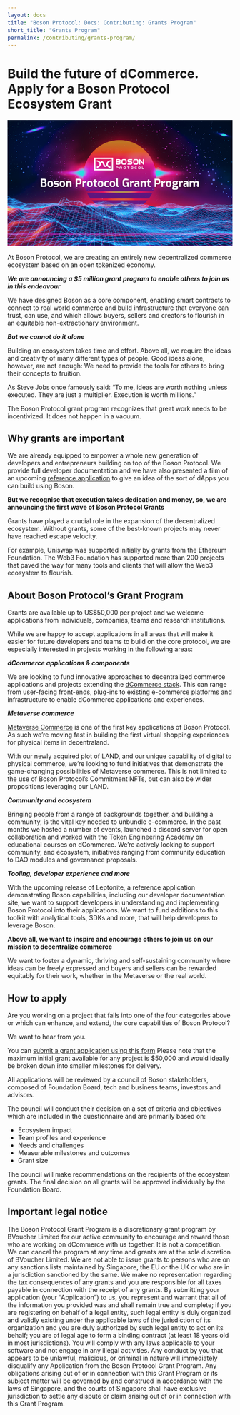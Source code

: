 ```yaml
---
layout: docs
title: "Boson Protocol: Docs: Contributing: Grants Program"
short_title: "Grants Program"
permalink: /contributing/grants-program/
---
```


# Build the future of dCommerce. Apply for a Boson Protocol Ecosystem Grant

![Grants Program](/src/images/grants-program.png)

At Boson Protocol, we are creating an entirely new decentralized commerce
ecosystem based on an open tokenized economy.

**_We are announcing a $5 million grant program to enable others to join us in
this endeavour_**

We have designed Boson as a core component, enabling smart contracts to connect
to real world commerce and build infrastructure that everyone can trust, can
use, and which allows buyers, sellers and creators to flourish in an equitable
non-extractionary environment.

**_But we cannot do it alone_**

Building an ecosystem takes time and effort. Above all, we require the ideas and
creativity of many different types of people. Good ideas alone, however, are not
enough: We need to provide the tools for others to bring their concepts to
fruition.

As Steve Jobs once famously said: “To me, ideas are worth nothing unless
executed. They are just a multiplier. Execution is worth millions.”

The Boson Protocol grant program recognizes that great work needs to be
incentivized. It does not happen in a vacuum.

## Why grants are important

We are already equipped to empower a whole new generation of developers and
entrepreneurs building on top of the Boson Protocol. We provide full developer
documentation and we have also presented a film of an upcoming
[reference application](https://www.youtube.com/watch?v=z5VfFv7EGrg) to give an
idea of the sort of dApps you can build using Boson.

**But we recognise that execution takes dedication and money, so, we are
announcing the first wave of Boson Protocol Grants**

Grants have played a crucial role in the expansion of the decentralized
ecosystem. Without grants, some of the best-known projects may never have
reached escape velocity.

For example, Uniswap was supported initially by grants from the Ethereum
Foundation. The Web3 Foundation has supported more than 200 projects that paved
the way for many tools and clients that will allow the Web3 ecosystem to
flourish.

## About Boson Protocol’s Grant Program

Grants are available up to US$50,000 per project and we welcome applications
from individuals, companies, teams and research institutions.

While we are happy to accept applications in all areas that will make it easier
for future developers and teams to build on the core protocol, we are especially
interested in projects working in the following areas:

**_dCommerce applications & components_**

We are looking to fund innovative approaches to decentralized commerce
applications and projects extending the
[dCommerce stack](https://bosonprotocol.io/images/docs_fe56dc73-a886-4c02-88b8-67b58c03d4bd_doc.pdf).
This can range from user-facing front-ends, plug-ins to existing e-commerce
platforms and infrastructure to enable dCommerce applications and experiences.

**_Metaverse commerce_**

[Metaverse Commerce](https://medium.com/@bosonprotocol/a-look-inside-our-metaverse-commerce-strategy-bfd8c09ccaca)
is one of the first key applications of Boson Protocol. As such we’re moving
fast in building the first virtual shopping experiences for physical items in
decentraland.

With our newly acquired plot of LAND, and our unique capability of digital to
physical commerce, we’re looking to fund initiatives that demonstrate the
game-changing possibilities of Metaverse commerce. This is not limited to the
use of Boson Protocol’s Commitment NFTs, but can also be wider propositions
leveraging our LAND.

**_Community and ecosystem_**

Bringing people from a range of backgrounds together, and building a community,
is the vital key needed to unbundle e-commerce. In the past months we hosted a
number of events, launched a discord server for open collaboration and worked
with the Token Engineering Academy on educational courses on dCommerce. We’re
actively looking to support community, and ecosystem, initiatives ranging from
community education to DAO modules and governance proposals.

**_Tooling, developer experience and more_**

With the upcoming release of Leptonite, a reference application demonstrating
Boson capabilities, including our developer documentation site, we want to
support developers in understanding and implementing Boson Protocol into their
applications. We want to fund additions to this toolkit with analytical tools,
SDKs and more, that will help developers to leverage Boson.

**Above all, we want to inspire and encourage others to join us on our mission
to decentralize commerce**

We want to foster a dynamic, thriving and self-sustaining community where ideas
can be freely expressed and buyers and sellers can be rewarded equitably for
their work, whether in the Metaverse or the real world.

## How to apply

Are you working on a project that falls into one of the four categories above or
which can enhance, and extend, the core capabilities of Boson Protocol?

We want to hear from you.

You can
[submit a grant application using this form](https://form.typeform.com/to/RHmcobgv)
Please note that the maximum initial grant available for any project is $50,000
and would ideally be broken down into smaller milestones for delivery.

All applications will be reviewed by a council of Boson stakeholders, composed
of Foundation Board, tech and business teams, investors and advisors.

The council will conduct their decision on a set of criteria and objectives
which are included in the questionnaire and are primarily based on:

- Ecosystem impact
- Team profiles and experience
- Needs and challenges
- Measurable milestones and outcomes
- Grant size

The council will make recommendations on the recipients of the ecosystem grants.
The final decision on all grants will be approved individually by the Foundation
Board.

## Important legal notice

The Boson Protocol Grant Program is a discretionary grant program by BVoucher
Limited for our active community to encourage and reward those who are working
on dCommerce with us together. It is not a competition. We can cancel the
program at any time and grants are at the sole discretion of BVoucher Limited.
We are not able to issue grants to persons who are on any sanctions lists
maintained by Singapore, the EU or the UK or who are in a jurisdiction
sanctioned by the same. We make no representation regarding the tax consequences
of any grants and you are responsible for all taxes payable in connection with
the receipt of any grants. By submitting your application (your “Application”)
to us, you represent and warrant that all of the information you provided was
and shall remain true and complete; if you are registering on behalf of a legal
entity, such legal entity is duly organized and validly existing under the
applicable laws of the jurisdiction of its organization and you are duly
authorized by such legal entity to act on its behalf; you are of legal age to
form a binding contract (at least 18 years old in most jurisdictions). You will
comply with any laws applicable to your software and not engage in any illegal
activities. Any conduct by you that appears to be unlawful, malicious, or
criminal in nature will immediately disqualify any Application from the Boson
Protocol Grant Program. Any obligations arising out of or in connection with
this Grant Program or its subject matter will be governed by and construed in
accordance with the laws of Singapore, and the courts of Singapore shall have
exclusive jurisdiction to settle any dispute or claim arising out of or in
connection with this Grant Program.
